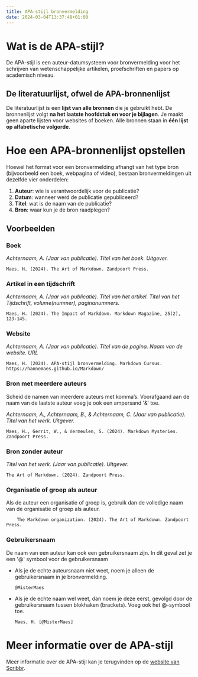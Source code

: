 ```yaml
---
title: APA-stijl bronvermelding
date: 2024-03-04T13:37:48+01:00
---
```


# Wat is de APA-stijl?

De APA-stijl is een auteur-datumsysteem voor bronvermelding voor het schrijven van wetenschappelijke artikelen, proefschriften en papers op academisch niveau.

## De literatuurlijst, ofwel de APA-bronnenlijst

De literatuurlijst is een **lijst van alle bronnen** die je gebruikt hebt. De bronnenlijst volgt **na het laatste hoofdstuk en voor je bijlagen**. Je maakt geen aparte lijsten voor websites of boeken. Alle bronnen staan in **één lijst op alfabetische volgorde**.

# Hoe een APA-bronnenlijst opstellen

Hoewel het format voor een bronvermelding afhangt van het type bron (bijvoorbeeld een boek, webpagina of video), bestaan bronvermeldingen uit dezelfde vier onderdelen:
1. **Auteur**: wie is verantwoordelijk voor de publicatie?
2. **Datum**: wanneer werd de publicatie gepubliceerd?
3. **Titel**: wat is de naam van de publicatie?
4. **Bron**: waar kun je de bron raadplegen?

## Voorbeelden

### Boek

*Achternaam, A. (Jaar van publicatie). Titel van het boek. Uitgever.*

    Maes, H. (2024). The Art of Markdown. Zandpoort Press.

### Artikel in een tijdschrift

*Achternaam, A. (Jaar van publicatie). Titel van het artikel. Titel van het Tijdschrift, volume(nummer), paginanummers.*

    Maes, H. (2024). The Impact of Markdown. Markdown Magazine, 25(2), 123-145.

### Website

*Achternaam, A. (Jaar van publicatie). Titel van de pagina. Naam van de website. URL*

    Maes, H. (2024). APA-stijl bronvermelding. Markdown Cursus. https://hannemaes.github.io/Markdown/

### Bron met meerdere auteurs

Scheid de namen van meerdere auteurs met komma’s. Voorafgaand aan de naam van de laatste auteur voeg je ook een ampersand '&' toe.

*Achternaam, A., Achternaam, B., & Achternaam, C. (Jaar van publicatie). Titel van het werk. Uitgever.*

    Maes, H., Gerrit, W., & Vermeulen, S. (2024). Markdown Mysteries. Zandpoort Press.

### Bron zonder auteur

*Titel van het werk. (Jaar van publicatie). Uitgever.*

    The Art of Markdown. (2024). Zandpoort Press.

### Organisatie of groep als auteur

Als de auteur een organisatie of groep is, gebruik dan de volledige naam van de organisatie of groep als auteur.

        The Markdown organization. (2024). The Art of Markdown. Zandpoort Press.

### Gebruikersnaam

De naam van een auteur kan ook een gebruikersnaam zijn. In dit geval zet je een '@' symbool voor de gebruikersnaam
- Als je de echte auteursnaam niet weet, noem je alleen de gebruikersnaam in je bronvermelding. 

    `@MisterMaes`

-  Als je de echte naam wel weet, dan noem je deze eerst, gevolgd door de gebruikersnaam tussen blokhaken (brackets). Voeg ook het @-symbool toe.

    `Maes, H. [@MisterMaes]`

# Meer informatie over de APA-stijl

Meer informatie over de APA-stijl kan je terugvinden op de [website van Scribbr](https://www.scribbr.nl/apa-stijl/bronvermeldingen-literatuurlijst/).